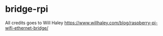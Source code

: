 # bridge-rpi

All credits goes to Will Haley
https://www.willhaley.com/blog/raspberry-pi-wifi-ethernet-bridge/
